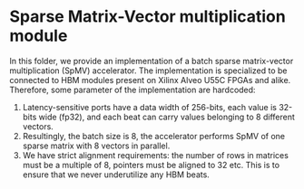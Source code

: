 # Sparse Matrix-Vector multiplication module

In this folder, we provide an implementation of a batch sparse matrix-vector multiplication (SpMV) accelerator.
The implementation is specialized to be connected to HBM modules present on Xilinx Alveo U55C FPGAs and alike.
Therefore, some parameter of the implementation are hardcoded:

1. Latency-sensitive ports have a data width of 256-bits, each value is 32-bits wide (fp32), and each beat can carry values belonging to 8 different vectors.
2. Resultingly, the batch size is 8, the accelerator performs SpMV of one sparse matrix with 8 vectors in parallel.
3. We have strict alignment requirements: the number of rows in matrices must be a multiple of 8, pointers must be aligned to 32 etc. This is to ensure that we never underutilize any HBM beats.
